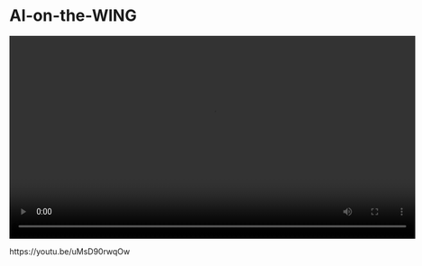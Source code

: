 # AI-on-the-WING

<p align="center">
  <video src="https://github.com/user-attachments/assets/dc931daa-c06a-494a-9d76-9e29f03afeca" controls width="720"></video>
</p>
https://youtu.be/uMsD90rwqOw
